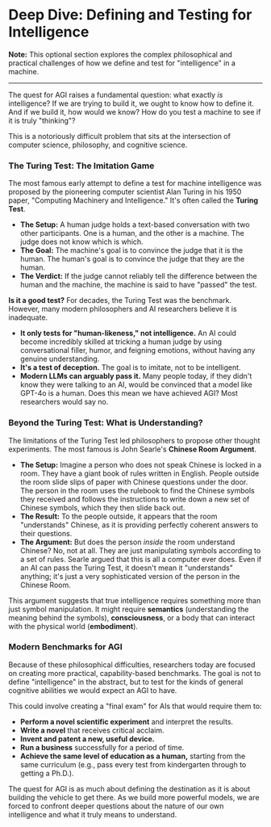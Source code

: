 # Deep Dive: Defining and Testing for Intelligence

**Note:** This optional section explores the complex philosophical and practical challenges of how we define and test for "intelligence" in a machine.

---

The quest for AGI raises a fundamental question: what exactly *is* intelligence? If we are trying to build it, we ought to know how to define it. And if we build it, how would we know? How do you test a machine to see if it is truly "thinking"?

This is a notoriously difficult problem that sits at the intersection of computer science, philosophy, and cognitive science.

### The Turing Test: The Imitation Game

The most famous early attempt to define a test for machine intelligence was proposed by the pioneering computer scientist Alan Turing in his 1950 paper, "Computing Machinery and Intelligence." It's often called the **Turing Test**.

*   **The Setup:** A human judge holds a text-based conversation with two other participants. One is a human, and the other is a machine. The judge does not know which is which.
*   **The Goal:** The machine's goal is to convince the judge that it is the human. The human's goal is to convince the judge that they are the human.
*   **The Verdict:** If the judge cannot reliably tell the difference between the human and the machine, the machine is said to have "passed" the test.

**Is it a good test?**
For decades, the Turing Test was the benchmark. However, many modern philosophers and AI researchers believe it is inadequate.
*   **It only tests for "human-likeness," not intelligence.** An AI could become incredibly skilled at tricking a human judge by using conversational filler, humor, and feigning emotions, without having any genuine understanding.
*   **It's a test of deception.** The goal is to imitate, not to be intelligent.
*   **Modern LLMs can arguably pass it.** Many people today, if they didn't know they were talking to an AI, would be convinced that a model like GPT-4o is a human. Does this mean we have achieved AGI? Most researchers would say no.

### Beyond the Turing Test: What is Understanding?

The limitations of the Turing Test led philosophers to propose other thought experiments. The most famous is John Searle's **Chinese Room Argument**.

*   **The Setup:** Imagine a person who does not speak Chinese is locked in a room. They have a giant book of rules written in English. People outside the room slide slips of paper with Chinese questions under the door. The person in the room uses the rulebook to find the Chinese symbols they received and follows the instructions to write down a new set of Chinese symbols, which they then slide back out.
*   **The Result:** To the people outside, it appears that the room "understands" Chinese, as it is providing perfectly coherent answers to their questions.
*   **The Argument:** But does the person *inside* the room understand Chinese? No, not at all. They are just manipulating symbols according to a set of rules. Searle argued that this is all a computer ever does. Even if an AI can pass the Turing Test, it doesn't mean it "understands" anything; it's just a very sophisticated version of the person in the Chinese Room.

This argument suggests that true intelligence requires something more than just symbol manipulation. It might require **semantics** (understanding the meaning behind the symbols), **consciousness**, or a body that can interact with the physical world (**embodiment**).

### Modern Benchmarks for AGI

Because of these philosophical difficulties, researchers today are focused on creating more practical, capability-based benchmarks. The goal is not to define "intelligence" in the abstract, but to test for the kinds of general cognitive abilities we would expect an AGI to have.

This could involve creating a "final exam" for AIs that would require them to:
*   **Perform a novel scientific experiment** and interpret the results.
*   **Write a novel** that receives critical acclaim.
*   **Invent and patent a new, useful device.**
*   **Run a business** successfully for a period of time.
*   **Achieve the same level of education as a human,** starting from the same curriculum (e.g., pass every test from kindergarten through to getting a Ph.D.).

The quest for AGI is as much about defining the destination as it is about building the vehicle to get there. As we build more powerful models, we are forced to confront deeper questions about the nature of our own intelligence and what it truly means to understand.
